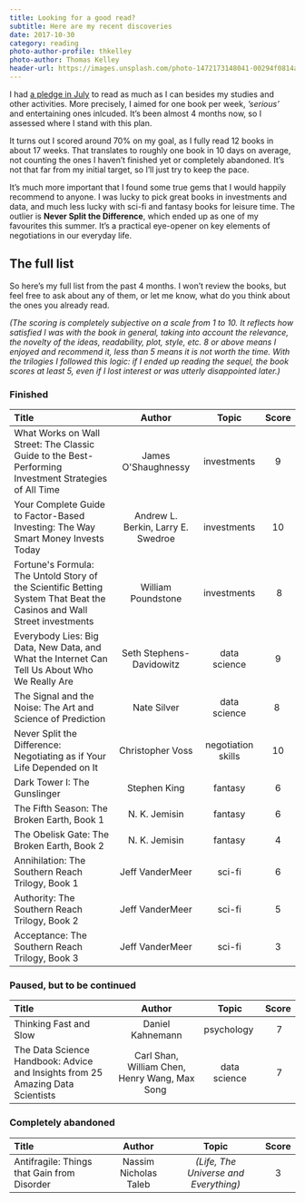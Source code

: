 ```yaml
---
title: Looking for a good read? 
subtitle: Here are my recent discoveries
date: 2017-10-30
category: reading
photo-author-profile: thkelley
photo-author: Thomas Kelley
header-url: https://images.unsplash.com/photo-1472173148041-00294f0814a2?ixlib=rb-0.3.5&q=80&fm=jpg&crop=entropy&cs=tinysrgb&w=1900&fit=crop&s=ba126666e6339d5296216189bc5c8b31
---
```


I had [a pledge in July](https://dotkomblog.com/life/2017/07/18/changes/) to read as much as I can besides my studies and other activities. More precisely, I aimed for one book per week, _’serious’_ and entertaining ones inlcuded. It’s been almost 4 months now, so I assessed where I stand with this plan.

It turns out I scored around 70% on my goal, as I fully read 12 books in about 17 weeks. That translates to roughly one book in 10 days on average, not counting the ones I haven’t finished yet or completely abandoned. It’s not that far from my initial target, so I’ll just try to keep the pace.

It’s much more important that I found some true gems that I would happily recommend to anyone. I was lucky to pick great books in investments and data, and much less lucky with sci-fi and fantasy books for leisure time. The outlier is __Never Split the Difference__, which ended up as one of my favourites this summer. It’s a practical eye-opener on key elements of negotiations in our everyday life.

## The full list

So here’s my full list from the past 4 months. I won’t review the books, but feel free to ask about any of them, or let me know, what do you think about the ones you already read.

_(The scoring is completely subjective on a scale from 1 to 10. It reflects how satisfied I was with the book in general, taking into account the relevance, the novelty of the ideas, readability, plot, style, etc. 8 or above means I enjoyed and recommend it, less than 5 means it is not worth the time. With the trilogies I followed this logic: if I ended up reading the sequel, the book scores at least 5, even if I lost interest or was utterly disappointed later.)_

### Finished

| Title | Author | Topic | Score |
|:--|:--:|:--:|:--:|
| What Works on Wall Street: The Classic Guide to the Best-Performing Investment Strategies of All Time | James O'Shaughnessy | investments | 9 |
| Your Complete Guide to Factor-Based Investing: The Way Smart Money Invests Today | Andrew L. Berkin, Larry E. Swedroe | investments | 10 |
| Fortune's Formula: The Untold Story of the Scientific Betting System That Beat the Casinos and Wall Street	investments	| William Poundstone | investments | 8 |
| Everybody Lies: Big Data, New Data, and What the Internet Can Tell Us About Who We Really Are | Seth Stephens-Davidowitz | data science | 9 |
| The Signal and the Noise: The Art and Science of Prediction	| Nate Silver | data science	 | 8 |
| Never Split the Difference: Negotiating as if Your Life Depended on It | Christopher Voss | negotiation skills | 10 |
| Dark Tower I: The Gunslinger | Stephen King | fantasy | 6 |
| The Fifth Season: The Broken Earth, Book 1 | N. K. Jemisin | fantasy | 6 |
| The Obelisk Gate: The Broken Earth, Book 2 | N. K. Jemisin | fantasy | 4 |
| Annihilation: The Southern Reach Trilogy, Book 1 | Jeff VanderMeer	| sci-fi	| 6 |
| Authority: The Southern Reach Trilogy, Book 2 | Jeff VanderMeer	| sci-fi | 5 |
| Acceptance: The Southern Reach Trilogy, Book 3	| Jeff VanderMeer | sci-fi | 3 |

### Paused, but to be continued

| Title | Author | Topic | Score |
|:--|:--:|:--:|:--:|
| Thinking Fast and Slow | Daniel Kahnemann | psychology | 7 |
| The Data Science Handbook: Advice and Insights from 25 Amazing Data Scientists | Carl Shan, William Chen, Henry Wang, Max Song | data science | 7 |

### Completely abandoned

| Title | Author | Topic | Score |
|:--|:--:|:--:|:--:|
| Antifragile: Things that Gain from Disorder | Nassim Nicholas Taleb | _(Life, The Universe and Everything)_ | 3 |


